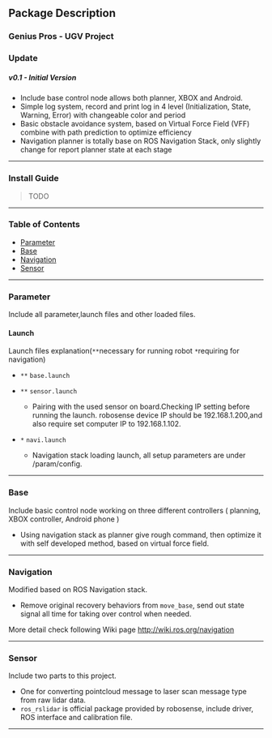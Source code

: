 Package Description
--- 

### Genius Pros - UGV Project
### Update
##### v0.1 - Initial Version <br>
* Include base control node allows both planner, XBOX and Android. <br>
* Simple log system, record and print log in 4 level (Initialization, State, Warning, Error) with changeable color and period
* Basic obstacle avoidance system, based on Virtual Force Field (VFF) combine with path prediction to optimize 
efficiency
* Navigation planner is totally base on ROS Navigation Stack, only slightly change for report planner state at each stage


---
### Install Guide
>TODO

---

### Table of Contents
  * [Parameter](#h1)
  * [Base](#h2)
  * [Navigation](#h3)
  * [Sensor](#h4)

---

### Parameter <a name="h1"></a>
Include all parameter,launch files and other loaded files. 

#### Launch
Launch files explanation(`**`necessary for running robot `*`requiring for navigation)

* `**` `base.launch` <br>

* `**` `sensor.launch` <br>
	* Pairing with the used sensor on board.Checking IP setting before running the launch. robosense device IP should be 192.168.1.200,and also require set computer IP to 192.168.1.102.

* `*` `navi.launch` <br>
	* Navigation stack loading launch, all setup parameters are under /param/config.

---

### Base <a name="h2"></a>
Include basic control node working on three different controllers ( planning, XBOX controller, Android phone )

* Using navigation stack as planner give rough command, then optimize it with self developed method, based on virtual force field.

---

### Navigation <a name="h3"></a>
Modified based on ROS Navigation stack.

* Remove original recovery behaviors from `move_base`, send out state signal all time for taking over control when needed. 

More detail check following Wiki page http://wiki.ros.org/navigation

---

### Sensor <a name="h4"></a>
Include two parts to this project. 

* One for converting pointcloud message to laser scan message type from raw lidar data. 
* `ros_rslidar` is official package provided by robosense, include driver, ROS interface and calibration file.

---



